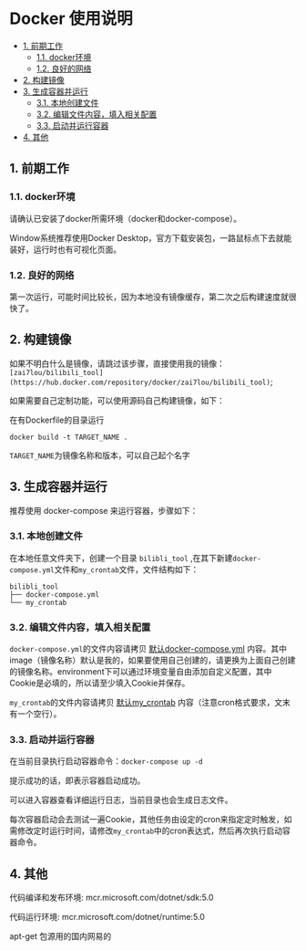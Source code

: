 # Docker 使用说明
<!-- TOC depthFrom:2 -->

- [1. 前期工作](#1-前期工作)
    - [1.1. docker环境](#11-docker环境)
    - [1.2. 良好的网络](#12-良好的网络)
- [2. 构建镜像](#2-构建镜像)
- [3. 生成容器并运行](#3-生成容器并运行)
    - [3.1. 本地创建文件](#31-本地创建文件)
    - [3.2. 编辑文件内容，填入相关配置](#32-编辑文件内容填入相关配置)
    - [3.3. 启动并运行容器](#33-启动并运行容器)
- [4. 其他](#4-其他)

<!-- /TOC -->
## 1. 前期工作

### 1.1. docker环境

请确认已安装了docker所需环境（docker和docker-compose）。

Window系统推荐使用Docker Desktop，官方下载安装包，一路鼠标点下去就能装好，运行时也有可视化页面。

### 1.2. 良好的网络

第一次运行，可能时间比较长，因为本地没有镜像缓存，第二次之后构建速度就很快了。

## 2. 构建镜像

如果不明白什么是镜像，请跳过该步骤，直接使用我的镜像：`[zai7lou/bilibili_tool](https://hub.docker.com/repository/docker/zai7lou/bilibili_tool)`;

如果需要自己定制功能，可以使用源码自己构建镜像，如下：

在有Dockerfile的目录运行

`docker build -t TARGET_NAME .`

 `TARGET_NAME`为镜像名称和版本，可以自己起个名字

## 3. 生成容器并运行

推荐使用 docker-compose 来运行容器，步骤如下：

### 3.1. 本地创建文件
在本地任意文件夹下，创建一个目录 `bilibli_tool` ,在其下新建`docker-compose.yml`文件和`my_crontab`文件，文件结构如下：

```
bilibli_tool
├── docker-compose.yml
└── my_crontab
```

### 3.2. 编辑文件内容，填入相关配置
`docker-compose.yml`的文件内容请拷贝 [默认docker-compose.yml](sample/docker-compose.yml) 内容。其中image（镜像名称）默认是我的，如果要使用自己创建的，请更换为上面自己创建的镜像名称。environment下可以通过环境变量自由添加自定义配置，其中Cookie是必填的，所以请至少填入Cookie并保存。

`my_crontab`的文件内容请拷贝 [默认my_crontab](sample/my_crontab) 内容（注意cron格式要求，文末有一个空行）。

### 3.3. 启动并运行容器
在当前目录执行启动容器命令：`docker-compose up -d`

提示成功的话，即表示容器启动成功。

可以进入容器查看详细运行日志，当前目录也会生成日志文件。

每次容器启动会去测试一遍Cookie，其他任务由设定的cron来指定定时触发，如需修改定时运行时间，请修改`my_crontab`中的cron表达式，然后再次执行启动容器命令。

## 4. 其他

代码编译和发布环境: mcr.microsoft.com/dotnet/sdk:5.0

代码运行环境: mcr.microsoft.com/dotnet/runtime:5.0

apt-get 包源用的国内网易的
